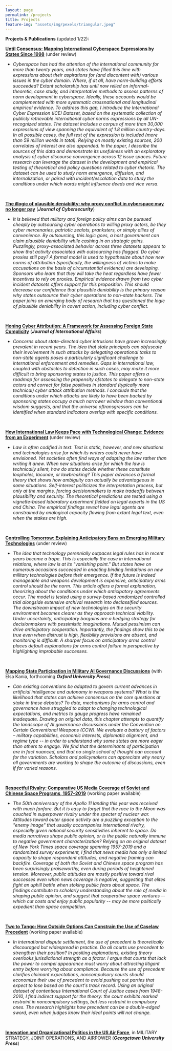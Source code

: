 ```yaml
---
layout: page
permalink: /projects
title: Projects
feature-img: "assets/img/pexels/triangular.jpeg"
---
```





<b>Projects & Publications</b> (updated 1/22):


	
<a style="font-weight:bold" href="https://ssrn.com/abstract=3731163">Until Consensus: Mapping International Cyberspace Expressions by States Since 1998</a> (under review)
<ul>
	<li><i>Cyberspace has had the attention of the international community for more than twenty years, and states have filled this time with expressions about their aspirations for (and discontent with) various issues in the cyber domain. Where, if at all, have norm-building efforts succeeded? Extant scholarship has until now relied on informal-theoretic, case study, and interpretative methods to assess patterns of norm development in cyberspace. Ideally, these accounts would be complemented with more systematic crossnational and longitudinal empirical evidence. To address this gap, I introduce the International Cyber Expression (ICE) Dataset, based on the systematic collection of publicly retrievable international cyber norms expressions by all UN-recognized states. The dataset includes a corpus of more than 30,000 expressions of view spanning the equivalent of 1.8 million country-days. In all possible cases, the full text of the expression is included (more than 59 million words in total). Relying on mostly existing sources, 200 correlates of interest are also appended. In the paper, I describe the sources of this data and demonstrate its usefulness with an exploratory analysis of cyber discourse convergence across 12 issue spaces. Future research can leverage the dataset in the development and empirical testing of theoretical and policy questions related to cyber rhetoric. The dataset can be used to study norm emergence, diffusion, and internalization, or paired with incident/escalation data to study the conditions under which words might influence deeds and vice versa.

</i></li>
</ul><br>


<a style="font-weight:bold" href="https://papers.ssrn.com/sol3/papers.cfm?abstract_id=3611582">The illogic of plausible deniability: why proxy conflict in cyberspace may no longer pay</a> (<i><b>Journal of Cybersecurity</b></i>)
<ul>
	<li><i>It is believed that military and foreign policy aims can be pursued cheaply by outsourcing cyber operations to willing proxy actors, be they cyber mercenaries, patriotic zealots, pranksters, or simply allies of convenience. By outsourcing, this logic goes, a host government can claim plausible deniability while cashing in on strategic gains. Puzzlingly, proxy-associated behavior across three datasets appears to show that activity associated with outsourcing has flagged. Do cyber proxies still pay? A formal model is used to hypothesize about how new norms of attribution (specifically, the willingness of victims to make accusations on the basis of circumstantial evidence) are developing. Sponsors who learn that they will take the heat regardless have fewer incentives to rely on proxies. Empirical evidence drawn from two cyber incident datasets offers support for this proposition. This should decrease our confidence that plausible deniability is the primary reason why states outsource their cyber operations to non-state hackers. The paper joins an emerging body of research that has questioned the logic of plausible deniability in covert action, including cyber conflict.</i></li>
</ul><br>


<a style="font-weight:bold" href="https://www.jstor.org/stable/90012607?seq=1#metadata_info_tab_contents">Honing Cyber Attribution: A Framework for Assessing Foreign State Complicity</a> (<i><b>Journal of International Affairs</b></i>)
<ul>
	<li><i>Concerns about state-directed cyber intrusions have grown increasingly prevalent in recent years. The idea that state principals can obfuscate their involvement in such attacks by delegating operational tasks to non-state agents poses a particularly significant challenge to international enforcement and remedies. Gaps in international law, coupled with obstacles to detection in such cases, may make it more difficult to bring sponsoring states to justice. This paper offers a roadmap for assessing the propensity ofstates to delegate to non-state actors and correct for false positives in standard (typically more technical) cyber attack attribution methods. I conclude that the conditions under which attacks are likely to have been backed by sponsoring states occupy a much narrower window than conventional wisdom suggests, and that the universe oftransgressors can be identified when standard indicators overlap with specific conditions.</i></li>
</ul><br>


<a style="font-weight:bold" href="https://papers.ssrn.com/sol3/papers.cfm?abstract_id=3684991">How International Law Keeps Pace with Technological Change: Evidence from an Experiment</a> (under review)
<ul>
	<li><i>Law is often codified in text. Text is static, however, and new situations and technologies arise for which its writers could never have envisioned. Yet societies often find ways of adapting the law rather than writing it anew. When new situations arise for which the law is technically silent, how do states decide whether these constitute loopholes, lacunae, or lawbreaking? This paper advances a formal theory that shows how ambiguity can actually be advantageous in some situations. Self-interest politicizes the interpretation process, but only at the margins, forcing decisionmakers to make tradeoffs between plausibility and security. The theoretical predictions are tested using a vignette-based laboratory experiment fielded on legal experts in the US and China. The empirical findings reveal how legal agents are constrained by analogical capacity flowing from extant legal text, even when the stakes are high.</i></li>
</ul><br>

<a style="font-weight:bold" href="http://dx.doi.org/10.2139/ssrn.3423080">Controlling Tomorrow: Explaining Anticipatory Bans on Emerging Military Technologies</a> (under review)
<ul>
	<li><i>The idea that technology perennially outpaces legal rules has in recent years become a trope. This is especially the case in international relations, where law is at its "vanishing point." But states have on numerous occasions succeeded in enacting binding limitations on new military technologies before their emergence. If the future is indeed manageable and weapons development is expensive, anticipatory arms control should be the norm. This article offers a formal explanation, theorizing about the conditions under which anticipatory agreements occur. The model is tested using a survey-based randomized controlled trial alongside extensive archival research into declassified sources. The downstream impact of new technologies on the security environment becomes clearer as they approach technical viability. Under uncertainty, anticipatory bargains are a hedging strategy for decisionmakers with pessimistic imaginations. Mutual pessimism can drive anticipatory cooperation. Importantly, the findings show this to be true even when distrust is high, flexibility provisions are absent, and monitoring is difficult. A sharper focus on anticipatory arms control places default explanations for arms control failure in perspective by highlighting improbable successes.</i></li>
</ul><br>



<a style="font-weight:bold" href="https://papers.ssrn.com/sol3/papers.cfm?abstract_id=4038982">Mapping State Participation in Military AI Governance Discussions</a> (with Elsa Kania, forthcoming <i><b>Oxford University Press</b></i>)
<ul>
	<li><i>Can existing conventions be adapted to govern current advances in artificial intelligence and autonomy in weapons systems? What is the likelihood that states can achieve consensus on the core questions at stake in these debates? To date, mechanisms for arms control and governance have struggled to adapt to changing technological expectations, and metrics to gauge progress have remained inadequate. Drawing on original data, this chapter attempts to quantify the landscape of AI governance discussions under the Convention on Certain Conventional Weapons (CCW). We evaluate a battery of factors – military capabilities, economic interests, diplomatic alignment, and regime type -- in order to understand why some states are more eager than others to engage. We find that the determinants of participation are in fact nuanced, and that no single school of thought can account for the variation. Scholars and policymakers can appreciate why nearly all governments are working to shape the outcome of discussions, even if for varied reasons.</i></li>
</ul><br>



<a style="font-weight:bold" href="404">Respectful Rivalry: Comparative US Media Coverage of Soviet and Chinese Space Programs, 1957–2019</a> (working paper available)
<ul>
	<li><i>The 50th anniversary of the Apollo 11 landing this year was received with much fanfare. But it is easy to forget that the race to the Moon was couched in superpower rivalry under the specter of nuclear war. Attitudes toward outer space activity are a puzzling exception to the "enemy image" that usually accompanies international rivalry, especially given national security sensitivities inherent to space. Do media narratives shape public opinion, or is the public naturally immune to negative government characterization? Relying on an original dataset of New York Times space coverage spanning 1957-2019 and a randomized survey experiment, I find that news media has only a limited capacity to shape respondent attitudes, and negative framing can backfire. Coverage of both the Soviet and Chinese space program has been surprisingly praiseworthy, even during periods of heightened tension. Moreover, public attitudes are mostly positive toward rival successes even when news coverage is negative, suggesting that elites fight an uphill battle when stoking public fears about space. The findings contribute to scholarly understanding about the role of media in shaping public opinion, and suggest that cooperative space ventures -- which cut costs and enjoy public popularity -- may be more politically expedient than space competition.</i></li>
</ul><br>


<a style="font-weight:bold" href="404">Two to Tango: How Outside Options Can Constrain the Use of Caselaw Precedent</a> (working paper available)
<ul>
	<li><i>In international dispute settlement, the use of precedent is theoretically discouraged but widespread in practice. Do all courts use precedent to strengthen their position? In positing explanations, existing theory overlooks jurisdictional strength as a factor. I argue that courts that lack the power to compel appearance must worry about attracting litigant entry before worrying about compliance. Because the use of precedent clarifies claimant expectations, noncompulsory courts should economize their use of precedent to avoid pushing out parties that expect to lose based on the court's track record. Using an original dataset of contentious International Court of Justice cases from 1948-2010, I find indirect support for the theory: the court exhibits marked restraint in noncompulsory settings, but less restraint in compulsory ones. The research highlights how precedent can be a double-edged sword, even when judges know their ideal points will not change.</i></li>
</ul><br>


<a style="font-weight:bold" href="http://press.georgetown.edu/book/georgetown/military-strategy-joint-operations-and-airpower">Innovation and Organizational Politics in the US Air Force</a>, in MILITARY STRATEGY, JOINT OPERATIONS, AND AIRPOWER (<i><b>Georgetown University Press</b></i>)




